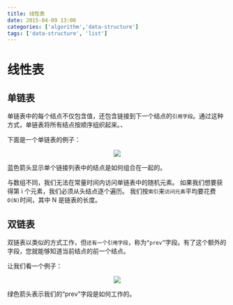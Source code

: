```yaml
---
title: 线性表
date: 2015-04-09 13:08
categories: ['algorithm','data-structure']
tags: ['data-structure', 'list']
---
```


# 线性表

## 单链表

单链表中的每个结点不仅包含值，还包含链接到下一个结点的`引用字段`。通过这种方式，单链表将所有结点按顺序组织起来。、

下面是一个单链表的例子：

<div align="center"><img src="https://raw.githubusercontent.com/dunwu/images/master/images/data-structure/list/单链表.png"/></div>

蓝色箭头显示单个链接列表中的结点是如何组合在一起的。

与数组不同，我们无法在常量时间内访问单链表中的随机元素。 如果我们想要获得第 i 个元素，我们必须从头结点逐个遍历。 我们按`索引`来`访问元素`平均要花费 `O(N)`时间，其中 N 是链表的长度。

## 双链表

双链表以类似的方式工作，但`还有一个引用字段`，称为`“prev”`字段。有了这个额外的字段，您就能够知道当前结点的前一个结点。

让我们看一个例子：

<div align="center"><img src="https://raw.githubusercontent.com/dunwu/images/master/images/data-structure/list/双链表.png"/></div>

绿色箭头表示我们的“prev”字段是如何工作的。
